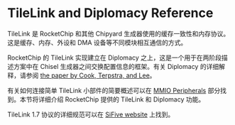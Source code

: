 # TileLink and Diplomacy Reference

TileLink 是 RocketChip 和其他 Chipyard 生成器使用的缓存一致性和内存协议。这是缓存、内存、外设和 DMA 设备等不同模块相互通信的方式。

RocketChip 的 TileLink 实现建立在 Diplomacy 之上，这是一个用于在两阶段描述方案中在 Chisel 生成器之间交换配置信息的框架。有关 Diplomacy 的详细解释，请参阅 [the paper by Cook, Terpstra, and Lee](https://carrv.github.io/2017/papers/cook-diplomacy-carrv2017.pdf)。

有关如何连接简单 TileLink 小部件的简要概述可以在 [MMIO Peripherals](https://chipyard.readthedocs.io/en/stable/Customization/MMIO-Peripherals.html#mmio-accelerators) 部分找到。本节将详细介绍 RocketChip 提供的 TileLink 和 Diplomacy 功能。

TileLink 1.7 协议的详细规范可以在 [SiFive website](https://sifive.cdn.prismic.io/sifive%2F57f93ecf-2c42-46f7-9818-bcdd7d39400a_tilelink-spec-1.7.1.pdf) 上找到。